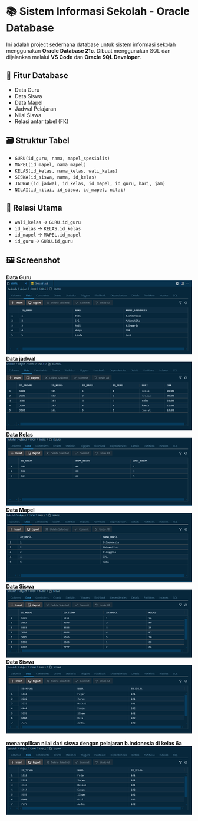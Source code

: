 # 📚 Sistem Informasi Sekolah - Oracle Database

Ini adalah project sederhana database untuk sistem informasi sekolah menggunakan **Oracle Database 21c**. Dibuat menggunakan SQL dan dijalankan melalui **VS Code** dan **Oracle SQL Developer**.

## 🔧 Fitur Database

- Data Guru
- Data Siswa
- Data Mapel
- Jadwal Pelajaran
- Nilai Siswa
- Relasi antar tabel (FK)

## 🗃️ Struktur Tabel

- `GURU(id_guru, nama, mapel_spesialis)`
- `MAPEL(id_mapel, nama_mapel)`
- `KELAS(id_kelas, nama_kelas, wali_kelas)`
- `SISWA(id_siswa, nama, id_kelas)`
- `JADWAL(id_jadwal, id_kelas, id_mapel, id_guru, hari, jam)`
- `NILAI(id_nilai, id_siswa, id_mapel, nilai)`

## 🔗 Relasi Utama

- `wali_kelas` → `GURU.id_guru`
- `id_kelas` → `KELAS.id_kelas`
- `id_mapel` → `MAPEL.id_mapel`
- `id_guru` → `GURU.id_guru`


## 🖼️ Screenshot

**Data Guru**
![Data Guru](pics/Guru.png)
**Data jadwal**
![Data Guru](pics/Jadwal.png)
**Data Kelas**
![Data Guru](pics/Kelas.png)
**Data Mapel**
![Data Guru](pics/Mapel.png)
**Data Siswa**
![Data Guru](pics/Nilai.png)
**Data Siswa**
![Data Guru](pics/Siswa.png)

**menampilkan nilai dari siswa dengan pelajaran b.indonesia di kelas 6a**
![Data Guru](pics/Siswa.png)